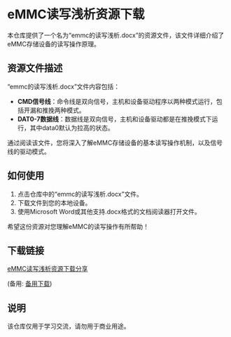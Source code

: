 # eMMC读写浅析资源下载

本仓库提供了一个名为“emmc的读写浅析.docx”的资源文件，该文件详细介绍了eMMC存储设备的读写操作原理。

## 资源文件描述

“emmc的读写浅析.docx”文件内容包括：

- **CMD信号线**：命令线是双向信号，主机和设备驱动程序以两种模式运行，包括开漏和推挽两种模式。
- **DAT0-7数据线**：数据线是双向信号，主机和设备驱动都是在推挽模式下运行，其中data0默认为拉高的状态。

通过阅读该文件，您将深入了解eMMC存储设备的基本读写操作机制，以及信号线的驱动模式。

## 如何使用

1. 点击仓库中的“emmc的读写浅析.docx”文件。
2. 下载文件到您的本地设备。
3. 使用Microsoft Word或其他支持.docx格式的文档阅读器打开文件。

希望这份资源对您理解eMMC的读写操作有所帮助！

## 下载链接
[eMMC读写浅析资源下载分享](https://pan.quark.cn/s/978af6fc6d75) 

(备用: [备用下载](https://pan.baidu.com/s/1cOk61H6Uvd3i9W--XYP4IQ?pwd=1223))

## 说明

该仓库仅用于学习交流，请勿用于商业用途。
